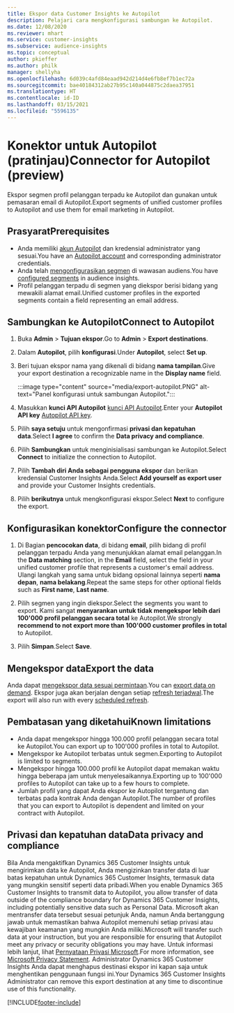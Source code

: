 ```yaml
---
title: Ekspor data Customer Insights ke Autopilot
description: Pelajari cara mengkonfigurasi sambungan ke Autopilot.
ms.date: 12/08/2020
ms.reviewer: mhart
ms.service: customer-insights
ms.subservice: audience-insights
ms.topic: conceptual
author: pkieffer
ms.author: philk
manager: shellyha
ms.openlocfilehash: 6d039c4afd84eaad942d214d4e6fb8ef7b1ec72a
ms.sourcegitcommit: bae40184312ab27b95c140a044875c2daea37951
ms.translationtype: HT
ms.contentlocale: id-ID
ms.lasthandoff: 03/15/2021
ms.locfileid: "5596135"
---
```

# <a name="connector-for-autopilot-preview"></a><span data-ttu-id="e1ba5-103">Konektor untuk Autopilot (pratinjau)</span><span class="sxs-lookup"><span data-stu-id="e1ba5-103">Connector for Autopilot (preview)</span></span>

<span data-ttu-id="e1ba5-104">Ekspor segmen profil pelanggan terpadu ke Autopilot dan gunakan untuk pemasaran email di Autopilot.</span><span class="sxs-lookup"><span data-stu-id="e1ba5-104">Export segments of unified customer profiles to Autopilot and use them for email marketing in Autopilot.</span></span> 

## <a name="prerequisites"></a><span data-ttu-id="e1ba5-105">Prasyarat</span><span class="sxs-lookup"><span data-stu-id="e1ba5-105">Prerequisites</span></span>

-   <span data-ttu-id="e1ba5-106">Anda memiliki [akun Autopilot](https://www.autopilothq.com/) dan kredensial administrator yang sesuai.</span><span class="sxs-lookup"><span data-stu-id="e1ba5-106">You have an [Autopilot account](https://www.autopilothq.com/) and corresponding administrator credentials.</span></span>
-   <span data-ttu-id="e1ba5-107">Anda telah [mengonfigurasikan segmen](segments.md) di wawasan audiens.</span><span class="sxs-lookup"><span data-stu-id="e1ba5-107">You have [configured segments](segments.md) in audience insights.</span></span>
-   <span data-ttu-id="e1ba5-108">Profil pelanggan terpadu di segmen yang diekspor berisi bidang yang mewakili alamat email.</span><span class="sxs-lookup"><span data-stu-id="e1ba5-108">Unified customer profiles in the exported segments contain a field representing an email address.</span></span>

## <a name="connect-to-autopilot"></a><span data-ttu-id="e1ba5-109">Sambungkan ke Autopilot</span><span class="sxs-lookup"><span data-stu-id="e1ba5-109">Connect to Autopilot</span></span>

1. <span data-ttu-id="e1ba5-110">Buka **Admin** > **Tujuan ekspor**.</span><span class="sxs-lookup"><span data-stu-id="e1ba5-110">Go to **Admin** > **Export destinations**.</span></span>

1. <span data-ttu-id="e1ba5-111">Dalam **Autopilot**, pilih **konfigurasi**.</span><span class="sxs-lookup"><span data-stu-id="e1ba5-111">Under **Autopilot**, select **Set up**.</span></span>

1. <span data-ttu-id="e1ba5-112">Beri tujuan ekspor nama yang dikenali di bidang **nama tampilan**.</span><span class="sxs-lookup"><span data-stu-id="e1ba5-112">Give your export destination a recognizable name in the **Display name** field.</span></span>

   :::image type="content" source="media/export-autopilot.PNG" alt-text="Panel konfigurasi untuk sambungan Autopilot.":::

1. <span data-ttu-id="e1ba5-114">Masukkan **kunci API Autopilot** [kunci API Autopilot](https://autopilot.docs.apiary.io/#).</span><span class="sxs-lookup"><span data-stu-id="e1ba5-114">Enter your **Autopilot API key** [Autopilot API key](https://autopilot.docs.apiary.io/#).</span></span>

1. <span data-ttu-id="e1ba5-115">Pilih **saya setuju** untuk mengonfirmasi **privasi dan kepatuhan data**.</span><span class="sxs-lookup"><span data-stu-id="e1ba5-115">Select **I agree** to confirm the **Data privacy and compliance**.</span></span>

1. <span data-ttu-id="e1ba5-116">Pilih **Sambungkan** untuk menginisialisasi sambungan ke Autopilot.</span><span class="sxs-lookup"><span data-stu-id="e1ba5-116">Select **Connect** to initialize the connection to Autopilot.</span></span>

1. <span data-ttu-id="e1ba5-117">Pilih **Tambah diri Anda sebagai pengguna ekspor** dan berikan kredensial Customer Insights Anda.</span><span class="sxs-lookup"><span data-stu-id="e1ba5-117">Select **Add yourself as export user** and provide your Customer Insights credentials.</span></span>

1. <span data-ttu-id="e1ba5-118">Pilih **berikutnya** untuk mengkonfigurasi ekspor.</span><span class="sxs-lookup"><span data-stu-id="e1ba5-118">Select **Next** to configure the export.</span></span>

## <a name="configure-the-connector"></a><span data-ttu-id="e1ba5-119">Konfigurasikan konektor</span><span class="sxs-lookup"><span data-stu-id="e1ba5-119">Configure the connector</span></span>

1. <span data-ttu-id="e1ba5-120">Di Bagian **pencocokan data**, di bidang **email**, pilih bidang di profil pelanggan terpadu Anda yang menunjukkan alamat email pelanggan.</span><span class="sxs-lookup"><span data-stu-id="e1ba5-120">In the **Data matching** section, in the **Email** field, select the field in your unified customer profile that represents a customer's email address.</span></span> <span data-ttu-id="e1ba5-121">Ulangi langkah yang sama untuk bidang opsional lainnya seperti **nama depan**, **nama belakang**.</span><span class="sxs-lookup"><span data-stu-id="e1ba5-121">Repeat the same steps for other optional fields such as **First name**, **Last name**.</span></span>

1. <span data-ttu-id="e1ba5-122">Pilih segmen yang ingin diekspor.</span><span class="sxs-lookup"><span data-stu-id="e1ba5-122">Select the segments you want to export.</span></span> <span data-ttu-id="e1ba5-123">Kami sangat **menyarankan untuk tidak mengekspor lebih dari 100'000 profil pelanggan secara total** ke Autopilot.</span><span class="sxs-lookup"><span data-stu-id="e1ba5-123">We strongly **recommend to not export more than 100'000 customer profiles in total** to Autopilot.</span></span> 

1. <span data-ttu-id="e1ba5-124">Pilih **Simpan**.</span><span class="sxs-lookup"><span data-stu-id="e1ba5-124">Select **Save**.</span></span>

## <a name="export-the-data"></a><span data-ttu-id="e1ba5-125">Mengekspor data</span><span class="sxs-lookup"><span data-stu-id="e1ba5-125">Export the data</span></span>

<span data-ttu-id="e1ba5-126">Anda dapat [mengekspor data sesuai permintaan](export-destinations.md).</span><span class="sxs-lookup"><span data-stu-id="e1ba5-126">You can [export data on demand](export-destinations.md).</span></span> <span data-ttu-id="e1ba5-127">Ekspor juga akan berjalan dengan setiap [refresh terjadwal](system.md#schedule-tab).</span><span class="sxs-lookup"><span data-stu-id="e1ba5-127">The export will also run with every [scheduled refresh](system.md#schedule-tab).</span></span>

## <a name="known-limitations"></a><span data-ttu-id="e1ba5-128">Pembatasan yang diketahui</span><span class="sxs-lookup"><span data-stu-id="e1ba5-128">Known limitations</span></span>

- <span data-ttu-id="e1ba5-129">Anda dapat mengekspor hingga 100.000 profil pelanggan secara total ke Autopilot.</span><span class="sxs-lookup"><span data-stu-id="e1ba5-129">You can export up to 100'000 profiles in total to Autopilot.</span></span>
- <span data-ttu-id="e1ba5-130">Mengekspor ke Autopilot terbatas untuk segmen.</span><span class="sxs-lookup"><span data-stu-id="e1ba5-130">Exporting to Autopilot is limited to segments.</span></span>
- <span data-ttu-id="e1ba5-131">Mengekspor hingga 100.000 profil ke Autopilot dapat memakan waktu hingga beberapa jam untuk menyelesaikannya.</span><span class="sxs-lookup"><span data-stu-id="e1ba5-131">Exporting up to 100'000 profiles to Autopilot can take up to a few hours to complete.</span></span> 
- <span data-ttu-id="e1ba5-132">Jumlah profil yang dapat Anda ekspor ke Autopilot tergantung dan terbatas pada kontrak Anda dengan Autopilot.</span><span class="sxs-lookup"><span data-stu-id="e1ba5-132">The number of profiles that you can export to Autopilot is dependent and limited on your contract with Autopilot.</span></span>

## <a name="data-privacy-and-compliance"></a><span data-ttu-id="e1ba5-133">Privasi dan kepatuhan data</span><span class="sxs-lookup"><span data-stu-id="e1ba5-133">Data privacy and compliance</span></span>

<span data-ttu-id="e1ba5-134">Bila Anda mengaktifkan Dynamics 365 Customer Insights untuk mengirimkan data ke Autopilot, Anda mengizinkan transfer data di luar batas kepatuhan untuk Dynamics 365 Customer Insights, termasuk data yang mungkin sensitif seperti data pribadi.</span><span class="sxs-lookup"><span data-stu-id="e1ba5-134">When you enable Dynamics 365 Customer Insights to transmit data to Autopilot, you allow transfer of data outside of the compliance boundary for Dynamics 365 Customer Insights, including potentially sensitive data such as Personal Data.</span></span> <span data-ttu-id="e1ba5-135">Microsoft akan mentransfer data tersebut sesuai petunjuk Anda, namun Anda bertanggung jawab untuk memastikan bahwa Autopilot memenuhi setiap privasi atau kewajiban keamanan yang mungkin Anda miliki.</span><span class="sxs-lookup"><span data-stu-id="e1ba5-135">Microsoft will transfer such data at your instruction, but you are responsible for ensuring that Autopilot meet any privacy or security obligations you may have.</span></span> <span data-ttu-id="e1ba5-136">Untuk informasi lebih lanjut, lihat [Pernyataan Privasi Microsoft](https://go.microsoft.com/fwlink/?linkid=396732).</span><span class="sxs-lookup"><span data-stu-id="e1ba5-136">For more information, see [Microsoft Privacy Statement](https://go.microsoft.com/fwlink/?linkid=396732).</span></span>
<span data-ttu-id="e1ba5-137">Administrator Dynamics 365 Customer Insights Anda dapat menghapus destinasi ekspor ini kapan saja untuk menghentikan penggunaan fungsi ini.</span><span class="sxs-lookup"><span data-stu-id="e1ba5-137">Your Dynamics 365 Customer Insights Administrator can remove this export destination at any time to discontinue use of this functionality.</span></span>


[!INCLUDE[footer-include](../includes/footer-banner.md)]